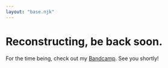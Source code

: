 ```yaml
---
layout: "base.njk"
---
```


# Reconstructing, be back soon.

For the time being, check out my [Bandcamp](https://music.jordanthornquest.com). See you shortly!
